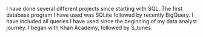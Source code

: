 I have done several different projects since starting with SQL. The first database program I have used was SQLite followed by recently BigQuery.
I have included all queries I have used since the beginning of my data analyst journey. I began with Khan Academy, followed by S_tunes.
